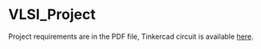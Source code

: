 # VLSI_Project
 
Project requirements are in the PDF file, Tinkercad circuit is available [here](https://www.tinkercad.com/things/kjbvMsrn2EE).